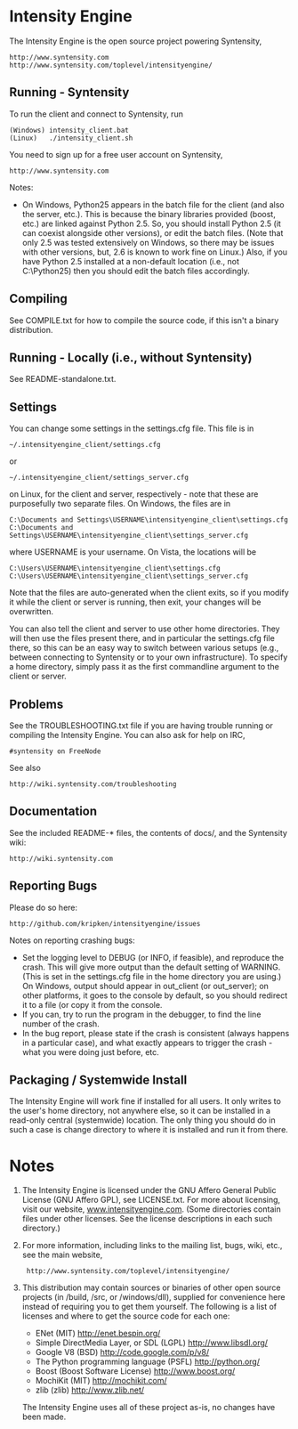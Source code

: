 Intensity Engine
================

The Intensity Engine is the open source project powering Syntensity,

    http://www.syntensity.com
    http://www.syntensity.com/toplevel/intensityengine/


Running - Syntensity
--------------------

To run the client and connect to Syntensity, run

    (Windows) intensity_client.bat
    (Linux)   ./intensity_client.sh

You need to sign up for a free user account on Syntensity,

    http://www.syntensity.com

Notes:

  - On Windows, Python25 appears in the batch file for the
    client (and also the server, etc.). This is because the
    binary libraries provided (boost, etc.) are linked against
    Python 2.5. So, you should install Python 2.5 (it can
    coexist alongside other versions), or edit the batch
    files. (Note that only 2.5 was tested extensively on Windows,
    so there may be issues with other versions, but, 2.6 is known
    to work fine on Linux.) Also, if you have Python 2.5
    installed at a non-default location (i.e., not
    C:\Python25) then you should edit the batch files
    accordingly.


Compiling
---------

See COMPILE.txt for how to compile the source code, if this
isn't a binary distribution.


Running - Locally (i.e., without Syntensity)
--------------------------------------------

See README-standalone.txt.


Settings
--------

You can change some settings in the settings.cfg file. This file is
in

    ~/.intensityengine_client/settings.cfg

or

    ~/.intensityengine_client/settings_server.cfg

on Linux, for the client and server, respectively - note that these
are purposefully two separate files. On Windows, the files are in

    C:\Documents and Settings\USERNAME\intensityengine_client\settings.cfg
    C:\Documents and Settings\USERNAME\intensityengine_client\settings_server.cfg

where USERNAME is your username. On Vista, the locations will be

    C:\Users\USERNAME\intensityengine_client\settings.cfg
    C:\Users\USERNAME\intensityengine_client\settings_server.cfg

Note that the files are auto-generated when the client exits, so if
you modify it while the client or server is running, then exit, your
changes will be overwritten.

You can also tell the client and server to use other home directories.
They will then use the files present there, and in particular the
settings.cfg file there, so this can be an easy way to switch between
various setups (e.g., between connecting to Syntensity or to your
own infrastructure). To specify a home directory, simply pass it
as the first commandline argument to the client or server.


Problems
--------

See the TROUBLESHOOTING.txt file if you are having trouble running or
compiling the Intensity Engine. You can also ask for help on IRC,

    #syntensity on FreeNode

See also

    http://wiki.syntensity.com/troubleshooting


Documentation
-------------

See the included README-* files, the contents of docs/,  and the
Syntensity wiki:

    http://wiki.syntensity.com


Reporting Bugs
--------------

Please do so here:

    http://github.com/kripken/intensityengine/issues

Notes on reporting crashing bugs:

  - Set the logging level to DEBUG (or INFO, if feasible), and
    reproduce the crash. This will give more output than the
    default setting of WARNING. (This is set in the settings.cfg
    file in the home directory you are using.) On Windows,
    output should appear in out_client (or out_server); on other
    platforms, it goes to the console by default, so you
    should redirect it to a file (or copy it from the console.
  - If you can, try to run the program in the debugger, to find
    the line number of the crash.
  - In the bug report, please state if the crash is consistent
    (always happens in a particular case), and what exactly
    appears to trigger the crash - what you were doing just
    before, etc.


Packaging / Systemwide Install
------------------------------

The Intensity Engine will work fine if installed for all users. It
only writes to the user's home directory, not anywhere else, so it
can be installed in a read-only central (systemwide) location. The
only thing you should do in such a case is change directory to
where it is installed and run it from there.


Notes
=====

1. The Intensity Engine is licensed under the GNU Affero General
   Public License (GNU Affero GPL), see LICENSE.txt. For more about
   licensing, visit our website, www.intensityengine.com.
   (Some directories contain files under other licenses. See the
   license descriptions in each such directory.)
2. For more information, including links to the mailing list,
   bugs, wiki, etc., see the main website,

        http://www.syntensity.com/toplevel/intensityengine/

3. This distribution may contain sources or binaries of other open
   source projects (in /build, /src, or /windows/dll), supplied for
   convenience here instead of requiring you to get them yourself.
   The following is a list of licenses and where to get the source
   code for each one:

    - ENet (MIT) http://enet.bespin.org/
    - Simple DirectMedia Layer, or SDL (LGPL) http://www.libsdl.org/
    - Google V8 (BSD) http://code.google.com/p/v8/
    - The Python programming language (PSFL) http://python.org/
    - Boost (Boost Software License) http://www.boost.org/
    - MochiKit (MIT) http://mochikit.com/
    - zlib (zlib) http://www.zlib.net/

   The Intensity Engine uses all of these project as-is, no changes
   have been made.

